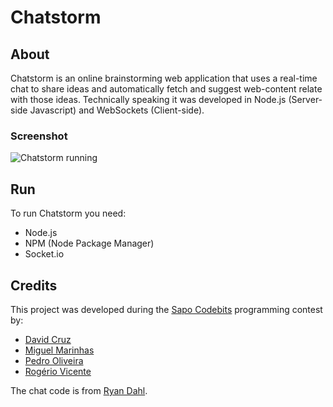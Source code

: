 # Chatstorm

## About
Chatstorm is an online brainstorming web application that uses a real-time chat to share ideas and automatically fetch and suggest web-content relate with those ideas. Technically speaking it was developed in Node.js (Server-side Javascript) and WebSockets (Client-side).

### Screenshot
![Chatstorm running](http://farm2.static.flickr.com/1327/5180366456_3eb5d590cb_b.jpg)

## Run
To run Chatstorm you need:

* Node.js
* NPM (Node Package Manager)
* Socket.io

## Credits
This project was developed during the [Sapo Codebits][0] programming contest by:

* [David Cruz][2]
* [Miguel Marinhas][3]
* [Pedro Oliveira][4]
* [Rogério Vicente][5]

The chat code is from [Ryan Dahl][1].

[0]: http://codebits.eu
[1]: https://github.com/ry
[2]: https://github.com/dcruz
[3]: https://github.com/miguelm
[4]: http://pedrooliveira.net
[5]: http://rogeriopvl.com
